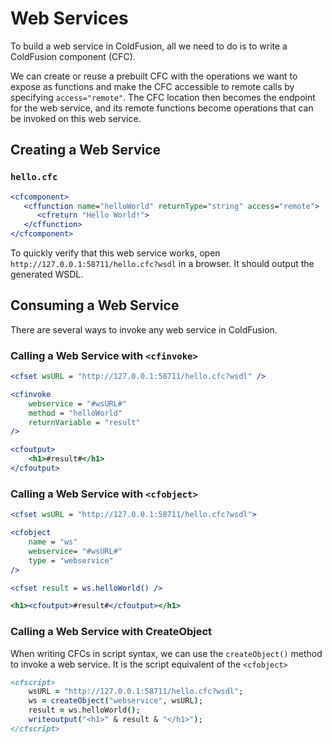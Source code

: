 # Web Services

To build a web service in ColdFusion, all we need to do is to write a ColdFusion component (CFC).

We can create or reuse a prebuilt CFC with the operations we want to expose as functions and make the CFC accessible to remote calls by specifying `access="remote"`. The CFC location then becomes the endpoint for the web service, and its remote functions become operations that can be invoked on this web service.

## Creating a Web Service
### `hello.cfc`
```coldfusion
<cfcomponent>
   <cffunction name="helloWorld" returnType="string" access="remote">
      <cfreturn "Hello World!">
   </cffunction>
</cfcomponent>

```

To quickly verify that this web service works, open `http://127.0.0.1:58711/hello.cfc?wsdl` in a browser. It should output the generated WSDL.

## Consuming a Web Service

There are several ways to invoke any web service in ColdFusion.

### Calling a Web Service with `<cfinvoke>`

```coldfusion
<cfset wsURL = "http://127.0.0.1:58711/hello.cfc?wsdl" />

<cfinvoke
	webservice = "#wsURL#"
	method = "helloWorld"
	returnVariable = "result" 
/>

<cfoutput> 
	<h1>#result#</h1>
</cfoutput>

```

### Calling a Web Service with `<cfobject>`

```coldfusion
<cfset wsURL = "http://127.0.0.1:58711/hello.cfc?wsdl">

<cfobject
	name = "ws"
	webservice= "#wsURL#"
	type = "webservice" 
/>

<cfset result = ws.helloWorld() />

<h1><cfoutput>#result#</cfoutput></h1>

```

### Calling a Web Service with CreateObject

When writing CFCs in script syntax, we can use the `createObject()` method to invoke a web service. It is the script equivalent of the `<cfobject>`

```coldfusion
<cfscript>
	wsURL = "http://127.0.0.1:58711/hello.cfc?wsdl";
	ws = createObject("webservice", wsURL);
	result = ws.helloWorld();
	writeoutput("<h1>" & result & "</h1>");
</cfscript>

```

   
   
